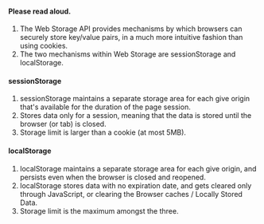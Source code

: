 #### Please read aloud.

1. The Web Storage API provides mechanisms by which browsers can securely store key/value pairs, in a much more intuitive fashion than using cookies.
2. The two mechanisms within Web Storage are sessionStorage and localStorage.

#### sessionStorage
1. sessionStorage maintains a separate storage area for each give origin that's available for the duration of the page session.
2. Stores data only for a session, meaning that the data is stored until the browser (or tab) is closed.
3. Storage limit is larger than a cookie (at most 5MB).

#### localStorage
1. localStorage maintains a separate storage area for each give origin, and persists even when the browser is closed and reopened.
2. localStorage stores data with no expiration date, and gets cleared only through JavaScript, or clearing the Browser caches / Locally Stored Data.
3. Storage limit is the maximum amongst the three.
